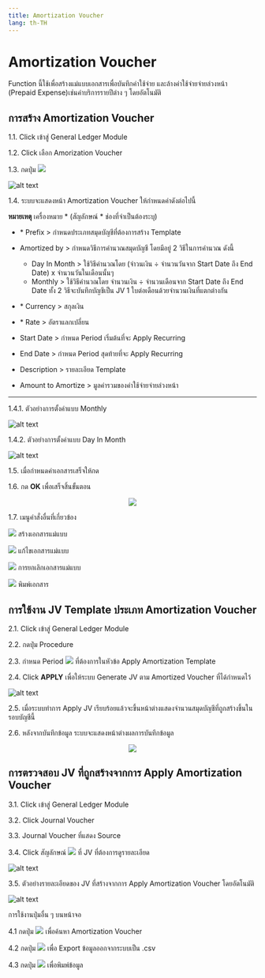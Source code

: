 ```yaml
---
title: Amortization Voucher
lang: th-TH
---
```


# Amortization Voucher

Function นี้ใช้เพื่อสร้างแม่แบบเอกสารเพื่อบันทึกค่าใช้จ่าย และล้างค่าใช้จ่ายจ่ายล่วงหน้า (Prepaid Expense)เช่นค่าบริการรายปีต่าง ๆ โดยอัตโนมัติ

## การสร้าง Amortization Voucher

1.1. Click เข้าสู่ General Ledger Module

1.2. Click เลือก Amorization Voucher

1.3. กดปุ่ม <img src="../public/add_icon.png" style="display: inline-block;" />

![alt text](image-43.png)

1.4. ระบบจะแสดงหน้า Amortization Voucher ให้กำหนดค่าดังต่อไปนี้

**หมายเหตุ** เครื่องหมาย <span class="asterisk">\*</span>
(สัญลักษณ์ \* ช่องที่จำเป็นต้องระบุ)

- <span class="asterisk">\*</span> Prefix > กำหนดประเภทสมุดบัญชีที่ต้องการสร้าง Template
- Amortized by > กำหนดวิธีการคำนวณสมุดบัญชี โดยมีอยู่ 2 วิธีในการคำนวณ ดังนี้

  - Day In Month > ใช้วิธีคำนวณโดย (จำวนเงิน ÷ จำนวนวันจาก Start Date ถึง End Date) x จำนวนวันในเดือนนั้นๆ
  - Monthly > ใช้วิธีคำนวณโดย จำนวนเงิน ÷ จำนวนเดือนจาก Start Date ถึง End Date
    ทั้ง 2 วิธีจะบันทึกบัญชีเป็น JV 1 ใบต่อเดือนด้วยจำนวนเงินที่แตกต่างกัน

- <span class="asterisk">\*</span> Currency > สกุลเงิน
- <span class="asterisk">\*</span> Rate > อัตราแลกเปลี่ยน
- Start Date > กำหนด Period เริ่มต้นที่จะ Apply Recurring
- End Date > กำหนด Period สุดท้ายที่จะ Apply Recurring
- Description > รายละเอียด Template
- Amount to Amortize > มูลค่ารวมของค่าใช้จ่ายจ่ายล่วงหน้า

---

1.4.1. ตัวอย่างการตั้งค่าแบบ Monthly

![alt text](image-44.png)

1.4.2. ตัวอย่างการตั้งค่าแบบ Day In Month

![alt text](image-45.png)

1.5. เมื่อกำหนดค่าเอกสารเสร็จให้กด

1.6. กด **<span class="btn">OK</span>** เพื่อเสร็จสิ้นขั้นตอน

<p align="center">
    <img src="./image-4.png"  />
</p>

1.7. เมนูคำสั่งอื่นที่เกี่ยวข้อง

<img src="../public/add_icon.png" style="display: inline-block;" /> สร้างเอกสารแม่แบบ

<img src="../public/edit_icon.png" style="display: inline-block;" /> แก้ไขเอกสารแม่แบบ

<img src="../public/del_icon.png" style="display: inline-block;" /> การยกเลิกเอกสารแม่แบบ

<img src="../public/print_icon.svg" style="display: inline-block;" /> พิมพ์เอกสาร

## การใช้งาน JV Template ประเภท Amortization Voucher

2.1. Click เข้าสู่ General Ledger Module

2.2. กดปุ่ม Procedure

2.3. กำหนด Period <img src="./image-38.png" style="display: inline-block;" /> ที่ต้องการในหัวข้อ Apply Amortization Template

2.4. Click **<span class="btn">APPLY</span>** เพื่อให้ระบบ Generate JV ตาม Amortized Voucher ที่ได้กำหนดไว้

![alt text](image-46.png)

2.5. เมื่อระบบทำการ Apply JV เรียบร้อยแล้วจะขึ้นหน้าต่างแสดงจำนวนสมุดบัญชีที่ถูกสร้างขึ้นในรอบบัญชีนี้

2.6. หลังจากบันทึกข้อมูล ระบบจะแสดงหน้าต่างผลการบันทึกข้อมูล

<p align="center">
    <img src="./image-47.png"  />
</p>

## การตรวจสอบ JV ที่ถูกสร้างจากการ Apply Amortization Voucher

3.1. Click เข้าสู่ General Ledger Module

3.2. Click Journal Voucher

3.3. Journal Voucher ที่แสดง Source

3.4. Click สัญลักษณ์ <img src="./image-29.png" style="display: inline-block;" /> ที่ JV ที่ต้องการดูรายละเอียด

![alt text](image-65.png)

3.5. ตัวอย่างรายละเอียดของ JV ที่สร้างจากการ Apply Amortization Voucher โดยอัตโนมัติ

![alt text](image-66.png)

การใช้งานปุ่มอื่น ๆ บนหน้าจอ

4.1 กดปุ่ม <img src="../public/search_icon.svg" style="display: inline-block;" /> เพื่อค้นหา Amortization Voucher

4.2 กดปุ่ม <img src="../public/cloud_download_icon.svg" style="display: inline-block;" /> เพื่อ Export ข้อมูลออกจากระบบเป็น .csv

4.3 กดปุ่ม <img src="../public/print_icon.svg" style="display: inline-block;" /> เพื่อพิมพ์ข้อมูล
